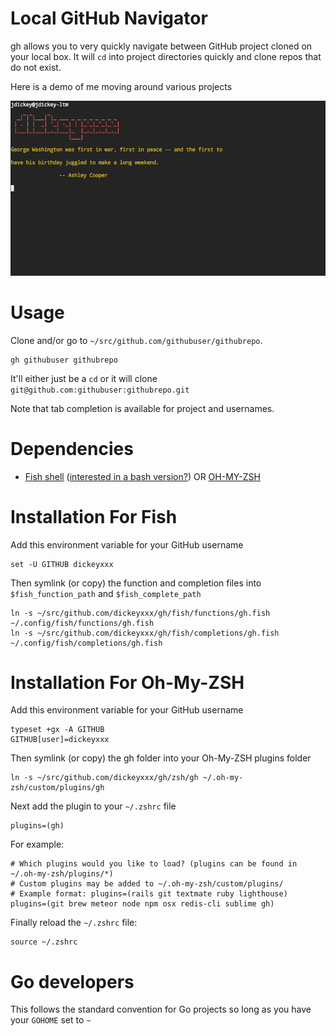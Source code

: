 Local GitHub Navigator
======================

gh allows you to very quickly navigate between GitHub project cloned on your
local box. It will `cd` into project directories quickly and clone repos that do
not exist.

Here is a demo of me moving around various projects

![demo](demo.gif)

Usage
=====

Clone and/or go to `~/src/github.com/githubuser/githubrepo`.

```
gh githubuser githubrepo
```

It'll either just be a `cd` or it will clone `git@github.com:githubuser:githubrepo.git`

Note that tab completion is available for project and usernames.

Dependencies
============

* [Fish shell](http://fishshell.com/) ([interested in a bash version?](https://github.com/dickeyxxx/gh/issues)) OR [OH-MY-ZSH](http://ohmyz.sh/)


Installation For Fish
=====================

Add this environment variable for your GitHub username

    set -U GITHUB dickeyxxx

Then symlink (or copy) the function and completion files into `$fish_function_path` and `$fish_complete_path`

    ln -s ~/src/github.com/dickeyxxx/gh/fish/functions/gh.fish ~/.config/fish/functions/gh.fish
    ln -s ~/src/github.com/dickeyxxx/gh/fish/completions/gh.fish ~/.config/fish/completions/gh.fish

Installation For Oh-My-ZSH
==========================

Add this environment variable for your GitHub username

    typeset +gx -A GITHUB
    GITHUB[user]=dickeyxxx

Then symlink (or copy) the gh folder into your Oh-My-ZSH plugins folder
    
    ln -s ~/src/github.com/dickeyxxx/gh/zsh/gh ~/.oh-my-zsh/custom/plugins/gh

Next add the plugin to your `~/.zshrc` file
    
    plugins=(gh)

For example:
    
```
# Which plugins would you like to load? (plugins can be found in ~/.oh-my-zsh/plugins/*)
# Custom plugins may be added to ~/.oh-my-zsh/custom/plugins/
# Example format: plugins=(rails git textmate ruby lighthouse)
plugins=(git brew meteor node npm osx redis-cli sublime gh)

```

Finally reload the `~/.zshrc` file:

    source ~/.zshrc

Go developers
=============

This follows the standard convention for Go projects so long as you have your
`GOHOME` set to `~`

